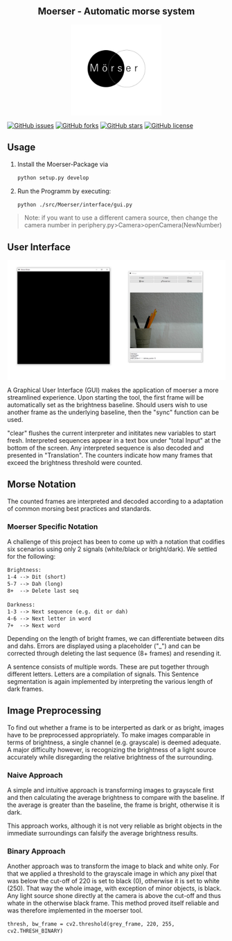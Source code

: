 <div align="center">
<h2>Moerser - Automatic morse system
</h2>

<img src="./src/Moerser/assets/logo_large.png" alt="Logo" width="210" align="center"/>
<br>
</div>


[![GitHub issues](https://img.shields.io/github/issues/BennerLukas/Moerser)](https://github.com/BennerLukas/Moerser/issues)
[![GitHub forks](https://img.shields.io/github/forks/BennerLukas/Moerser)](https://github.com/BennerLukas/Moerser/network)
[![GitHub stars](https://img.shields.io/github/stars/BennerLukas/Moerser)](https://github.com/BennerLukas/Moerser/stargazers)
[![GitHub license](https://img.shields.io/github/license/BennerLukas/Moerser)](https://github.com/BennerLukas/Moerser/blob/main/LICENSE)


## Usage
1. Install the Moerser-Package via 
    ```bash
    python setup.py develop
    ```
2. Run the Programm by executing:
    ```bash
    python ./src/Moerser/interface/gui.py
    ```
> Note: if you want to use a different camera source, then change the camera number in periphery.py>Camera>openCamera(NewNumber)
## User Interface

<img src="./docs/UserInterface.png" alt="interface" align="center"/>


A Graphical User Interface (GUI) makes the application of moerser a more streamlined experience. Upon starting the tool, the first frame will be automatically set as the brightness baseline. Should users wish to use another frame as the underlying baseline, then the "sync" function can be used. 

"clear" flushes the current interpreter and inititates new variables to start fresh. Interpreted sequences appear in a text box under "total Input" at the bottom of the screen. Any interpreted sequence is also decoded and presented in "Translation". The counters indicate how many frames that exceed the brightness threshold were counted. 


[//]: # (List all functions)
[//]: # (screenshots)

## Morse Notation
The counted frames are interpreted and decoded according to a adaptation of common morsing best practices and standards.
<!-- more text about the standards and how they work-->

### Moerser Specific Notation
A challenge of this project has been to come up with a notation that codifies six scenarios using only 2 signals (white/black or bright/dark).
We settled for the following:
    
    Brightness:
    1-4 --> Dit (short)
    5-7 --> Dah (long)
    8+  --> Delete last seq

    Darkness:
    1-3 --> Next sequence (e.g. dit or dah)
    4-6 --> Next letter in word
    7+  --> Next word

Depending on the length of bright frames, we can differentiate between dits and dahs. Errors are displayed using a placeholder ("_") and can be corrected through deleting the last sequence (8+ frames) and resending it.

A sentence consists of multiple words. These are put together through different letters. Letters are a compilation of signals. This Sentence segmentation is again implemented by interpreting the various length of dark frames.
## Image Preprocessing
To find out whether a frame is to be interperted as dark or as bright, images have to be preprocessed appropriately. To make images comparable in terms of brightness, a single channel (e.g. grayscale) is deemed adequate. A major difficulty however, is recognizing the brightness of a light source accurately while disregarding the relative brightness of the surrounding.

### Naive Approach
A simple and intuitive approach is transforming images to grayscale first and then calculating the average brightness to compare with the baseline. If the average is greater than the baseline, the frame is bright, otherwise it is dark.

<!-- image -->

This approach works, although it is not very reliable as bright objects in the immediate surroundings can falsify the average brightness results.

### Binary Approach

<!-- image -->

Another approach was to transform the image to black and white only. For that we applied a threshold to the grayscale image in which any pixel that was below the cut-off of  220 is set to black (0), otherwise it is set to white (250). That way the whole image, with exception of minor objects, is black. Any light source shone directly at the camera is above the cut-off and thus whate in the otherwise black frame. This method proved itself reliable and was therefore implemented in the moerser tool.

    thresh, bw_frame = cv2.threshold(grey_frame, 220, 255, cv2.THRESH_BINARY)
